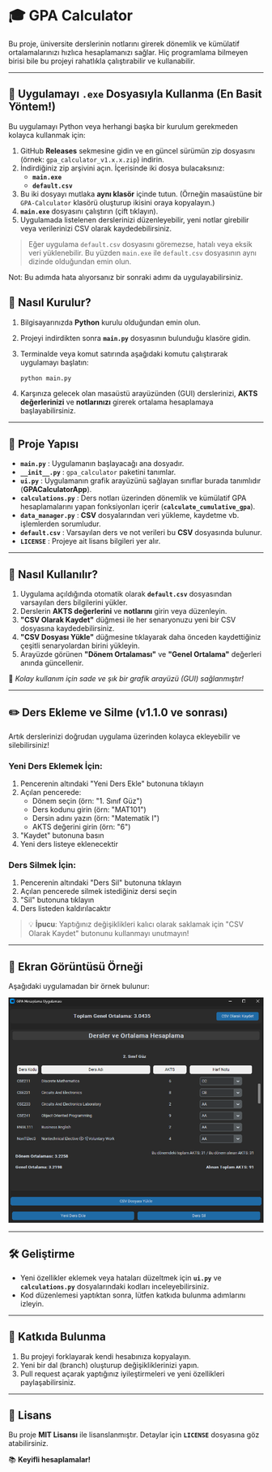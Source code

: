 # 🎓 GPA Calculator

Bu proje, üniversite derslerinin notlarını girerek dönemlik ve kümülatif ortalamalarınızı hızlıca hesaplamanızı sağlar. Hiç programlama bilmeyen birisi bile bu projeyi rahatlıkla çalıştırabilir ve kullanabilir.  

---

## 🚀 Uygulamayı `.exe` Dosyasıyla Kullanma (En Basit Yöntem!)

Bu uygulamayı Python veya herhangi başka bir kurulum gerekmeden kolayca kullanmak için:

1. GitHub **Releases** sekmesine gidin ve en güncel sürümün zip dosyasını (örnek: `gpa_calculator_v1.x.x.zip`) indirin.
2. İndirdiğiniz zip arşivini açın. İçerisinde iki dosya bulacaksınız:  
   - **`main.exe`**  
   - **`default.csv`**  
3. Bu iki dosyayı mutlaka **aynı klasör** içinde tutun. (Örneğin masaüstüne bir `GPA-Calculator` klasörü oluşturup ikisini oraya kopyalayın.)
4. **`main.exe`** dosyasını çalıştırın (çift tıklayın).  
5. Uygulamada listelenen derslerinizi düzenleyebilir, yeni notlar girebilir veya verilerinizi CSV olarak kaydedebilirsiniz.

> Eğer uygulama `default.csv` dosyasını göremezse, hatalı veya eksik veri yüklenebilir. Bu yüzden `main.exe` ile `default.csv` dosyasının aynı dizinde olduğundan emin olun.

Not: Bu adımda hata alıyorsanız bir sonraki adımı da uygulayabilirsiniz.

## 🚀 Nasıl Kurulur?

1. Bilgisayarınızda **Python** kurulu olduğundan emin olun.
2. Projeyi indirdikten sonra **`main.py`** dosyasının bulunduğu klasöre gidin.
3. Terminalde veya komut satırında aşağıdaki komutu çalıştırarak uygulamayı başlatın:

    ```bash
    python main.py
    ```

4. Karşınıza gelecek olan masaüstü arayüzünden (GUI) derslerinizi, **AKTS değerlerinizi** ve **notlarınızı** girerek ortalama hesaplamaya başlayabilirsiniz.

---

## 📂 Proje Yapısı

- **`main.py`** : Uygulamanın başlayacağı ana dosyadır.
- **`__init__.py`** : `gpa_calculator` paketini tanımlar.
- **`ui.py`** : Uygulamanın grafik arayüzünü sağlayan sınıflar burada tanımlıdır (**GPACalculatorApp**).
- **`calculations.py`** : Ders notları üzerinden dönemlik ve kümülatif GPA hesaplamalarını yapan fonksiyonları içerir (**`calculate_cumulative_gpa`**).
- **`data_manager.py`** : **CSV** dosyalarından veri yükleme, kaydetme vb. işlemlerden sorumludur.
- **`default.csv`** : Varsayılan ders ve not verileri bu **CSV** dosyasında bulunur.
- **`LICENSE`** : Projeye ait lisans bilgileri yer alır.

---

## 🎯 Nasıl Kullanılır?

1. Uygulama açıldığında otomatik olarak **`default.csv`** dosyasından varsayılan ders bilgilerini yükler.
2. Derslerin **AKTS değerlerini** ve **notlarını** girin veya düzenleyin.
3. **"CSV Olarak Kaydet"** düğmesi ile her senaryonuzu yeni bir CSV dosyasına kaydedebilirsiniz.
4. **"CSV Dosyası Yükle"** düğmesine tıklayarak daha önceden kaydettiğiniz çeşitli senaryolardan birini yükleyin.
5. Arayüzde görünen **"Dönem Ortalaması"** ve **"Genel Ortalama"** değerleri anında güncellenir.

📌 *Kolay kullanım için sade ve şık bir grafik arayüzü (GUI) sağlanmıştır!*

---

## ✏️ Ders Ekleme ve Silme (v1.1.0 ve sonrası)

Artık derslerinizi doğrudan uygulama üzerinden kolayca ekleyebilir ve silebilirsiniz!

### Yeni Ders Eklemek İçin:
1. Pencerenin altındaki "Yeni Ders Ekle" butonuna tıklayın
2. Açılan pencerede:
   - Dönem seçin (örn: "1. Sınıf Güz")
   - Ders kodunu girin (örn: "MAT101")
   - Dersin adını yazın (örn: "Matematik I")
   - AKTS değerini girin (örn: "6")
3. "Kaydet" butonuna basın
4. Yeni ders listeye eklenecektir

### Ders Silmek İçin:
1. Pencerenin altındaki "Ders Sil" butonuna tıklayın
2. Açılan pencerede silmek istediğiniz dersi seçin
3. "Sil" butonuna tıklayın
4. Ders listeden kaldırılacaktır

> 💡 **İpucu**: Yaptığınız değişiklikleri kalıcı olarak saklamak için "CSV Olarak Kaydet" butonunu kullanmayı unutmayın!

---

## 📸 Ekran Görüntüsü Örneği

Aşağıdaki uygulamadan bir örnek bulunur:

![Ekran Görüntüsü](/images/screenshot.png)

---

## 🛠 Geliştirme

- Yeni özellikler eklemek veya hataları düzeltmek için **`ui.py`** ve **`calculations.py`** dosyalarındaki kodları inceleyebilirsiniz.
- Kod düzenlemesi yaptıktan sonra, lütfen katkıda bulunma adımlarını izleyin.

---

## 🤝 Katkıda Bulunma

1. Bu projeyi forklayarak kendi hesabınıza kopyalayın.
2. Yeni bir dal (branch) oluşturup değişikliklerinizi yapın.
3. Pull request açarak yaptığınız iyileştirmeleri ve yeni özellikleri paylaşabilirsiniz.

---

## 📜 Lisans

Bu proje **MIT Lisansı** ile lisanslanmıştır. Detaylar için **`LICENSE`** dosyasına göz atabilirsiniz.

📚 **Keyifli hesaplamalar!**

